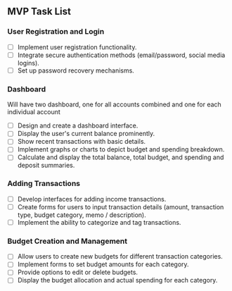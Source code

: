 ## MVP Task List

### User Registration and Login

- [ ] Implement user registration functionality.
- [ ] Integrate secure authentication methods (email/password, social media logins).
- [ ] Set up password recovery mechanisms.

### Dashboard

Will have two dashboard, one for all accounts combined and one for each individual account

- [ ] Design and create a dashboard interface.
- [ ] Display the user's current balance prominently.
- [ ] Show recent transactions with basic details.
- [ ] Implement graphs or charts to depict budget and spending breakdown.
- [ ] Calculate and display the total balance, total budget, and spending and deposit summaries.

### Adding Transactions

- [ ] Develop interfaces for adding income transactions.
- [ ] Create forms for users to input transaction details (amount, transaction type, budget category, memo / description).
- [ ] Implement the ability to categorize and tag transactions.

### Budget Creation and Management

- [ ] Allow users to create new budgets for different transaction categories.
- [ ] Implement forms to set budget amounts for each category.
- [ ] Provide options to edit or delete budgets.
- [ ] Display the budget allocation and actual spending for each category.
